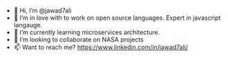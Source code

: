 - 👋 Hi, I’m @jawad7ali
- 👀 I’m in love with to work on open source languages. Expert in javascript langauge.
- 🌱 I’m currently learning microservices architecture.
- 💞️ I’m looking to collaborate on NASA projects
- 📫 Want to reach me? https://www.linkedin.com/in/jawad7ali/

<!---
jawad7ali/jawad7ali is a ✨ special ✨ repository because its `README.md` (this file) appears on your GitHub profile.
You can click the Preview link to take a look at your changes.
--->
